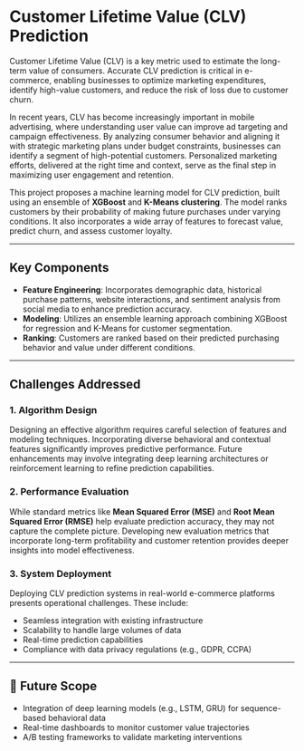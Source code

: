 # Customer Lifetime Value (CLV) Prediction

Customer Lifetime Value (CLV) is a key metric used to estimate the long-term value of consumers. Accurate CLV prediction is critical in e-commerce, enabling businesses to optimize marketing expenditures, identify high-value customers, and reduce the risk of loss due to customer churn.

In recent years, CLV has become increasingly important in mobile advertising, where understanding user value can improve ad targeting and campaign effectiveness. By analyzing consumer behavior and aligning it with strategic marketing plans under budget constraints, businesses can identify a segment of high-potential customers. Personalized marketing efforts, delivered at the right time and context, serve as the final step in maximizing user engagement and retention.

This project proposes a machine learning model for CLV prediction, built using an ensemble of **XGBoost** and **K-Means clustering**. The model ranks customers by their probability of making future purchases under varying conditions. It also incorporates a wide array of features to forecast value, predict churn, and assess customer loyalty.

---

## Key Components

- **Feature Engineering**: Incorporates demographic data, historical purchase patterns, website interactions, and sentiment analysis from social media to enhance prediction accuracy.
- **Modeling**: Utilizes an ensemble learning approach combining XGBoost for regression and K-Means for customer segmentation.
- **Ranking**: Customers are ranked based on their predicted purchasing behavior and value under different conditions.

---

## Challenges Addressed

### 1. Algorithm Design
Designing an effective algorithm requires careful selection of features and modeling techniques. Incorporating diverse behavioral and contextual features significantly improves predictive performance. Future enhancements may involve integrating deep learning architectures or reinforcement learning to refine prediction capabilities.

### 2. Performance Evaluation
While standard metrics like **Mean Squared Error (MSE)** and **Root Mean Squared Error (RMSE)** help evaluate prediction accuracy, they may not capture the complete picture. Developing new evaluation metrics that incorporate long-term profitability and customer retention provides deeper insights into model effectiveness.

### 3. System Deployment
Deploying CLV prediction systems in real-world e-commerce platforms presents operational challenges. These include:
- Seamless integration with existing infrastructure
- Scalability to handle large volumes of data
- Real-time prediction capabilities
- Compliance with data privacy regulations (e.g., GDPR, CCPA)

---

## 🧪 Future Scope
- Integration of deep learning models (e.g., LSTM, GRU) for sequence-based behavioral data
- Real-time dashboards to monitor customer value trajectories
- A/B testing frameworks to validate marketing interventions
